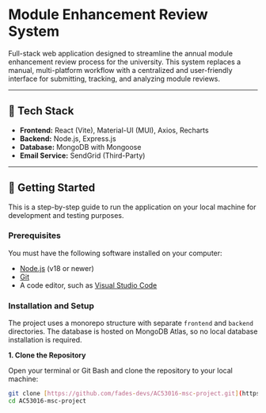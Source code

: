 # Module Enhancement Review System

Full-stack web application designed to streamline the annual module enhancement review process for the university. This system replaces a manual, multi-platform workflow with a centralized and user-friendly interface for submitting, tracking, and analyzing module reviews.

---

## 🚀 Tech Stack

* **Frontend:** React (Vite), Material-UI (MUI), Axios, Recharts
* **Backend:** Node.js, Express.js
* **Database:** MongoDB with Mongoose
* **Email Service:** SendGrid (Third-Party)

---

## 🏁 Getting Started

This is a step-by-step guide to run the application on your local machine for development and testing purposes.

### Prerequisites

You must have the following software installed on your computer:
* [Node.js](https://nodejs.org/) (v18 or newer)
* [Git](https://git-scm.com/)
* A code editor, such as [Visual Studio Code](https://code.visualstudio.com/)

### Installation and Setup

The project uses a monorepo structure with separate `frontend` and `backend` directories. The database is hosted on MongoDB Atlas, so no local database installation is required.

**1. Clone the Repository**

Open your terminal or Git Bash and clone the repository to your local machine:
```bash
git clone [https://github.com/fades-devs/AC53016-msc-project.git](https://github.com/fades-devs/AC53016-msc-project.git)
cd AC53016-msc-project